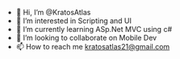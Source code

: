 - 👋 Hi, I’m @KratosAtlas
- 👀 I’m interested in Scripting and UI
- 🌱 I’m currently learning ASp.Net MVC using c#
- 💞️ I’m looking to collaborate on Mobile Dev
- 📫 How to reach me kratosatlas21@gmail.com

<!---
KratosAtlas/KratosAtlas is a ✨ special ✨ repository because its `README.md` (this file) appears on your GitHub profile.
You can click the Preview link to take a look at your changes.
--->

